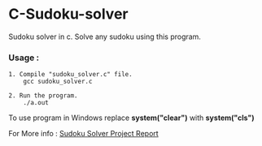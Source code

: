 # C-Sudoku-solver
Sudoku solver in c. Solve any sudoku using this program.


<h3>Usage :</h3> 

    1. Compile "sudoku_solver.c" file.
        gcc sudoku_solver.c
    
    2. Run the program.
        ./a.out
        
To use program in Windows  replace <b>system("clear")</b> with <b>system("cls")</b>

For More info : [Sudoku Solver Project Report](http://wecodelicious.net/sudoku.html)
